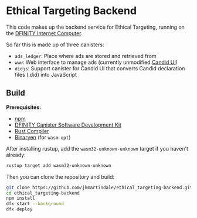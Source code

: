 # Ethical Targeting Backend

This code makes up the backend service for Ethical Targeting, running on the [DFINITY Internet Computer](https://dfinity.org/).

So far this is made up of three canisters:

* `ads_ledger`: Place where ads are stored and retrieved from
* `www`: Web interface to manage ads (currently unmodified [Candid UI](https://github.com/dfinity/candid/tree/master/tools/ui))
* `didjs`: Support canister for Candid UI that converts Candid declaration files (.did) into JavaScript

## Build

**Prerequisites:**

* [npm](https://nodejs.org/en/)
* [DFINITY Canister Software Development Kit](https://sdk.dfinity.org/docs/index.html)
* [Rust Compiler](https://rustup.rs/)
* [Binaryen](https://github.com/WebAssembly/binaryen) (for `wasm-opt`)

After installing rustup, add the `wasm32-unknown-unknown` target if you haven't already:

```bash
rustup target add wasm32-unknown-unknown
```

Then you can clone the repository and build:

```bash
git clone https://github.com/jkmartindale/ethical_targeting-backend.git
cd ethical_targeting-backend
npm install
dfx start --background
dfx deploy
```
